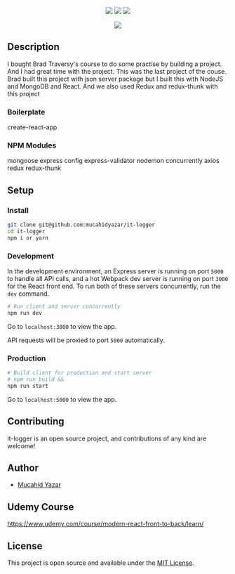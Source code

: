 <p align="center">
 <img src="https://img.shields.io/badge/License-MIT-blue.svg">
  <a href="#"><img src="https://img.shields.io/badge/all_contributors-1-orange.svg?style=flat-square)"></a>
   <a href="#"><img src="https://travis-ci.org/taniarascia/takenote.svg?branch=master"></a>
</p>

<div align="center">
<img src="./public/assets/gif/it-logger.gif">
</div>

## Description

I bought Brad Traversy's course to do some practise by building a project. And I had great time with the project. This was the last project of the couse. Brad built this project with json server package but I built this with NodeJS and MongoDB and React. And we also used Redux and redux-thunk with this project

### Boilerplate

create-react-app

### NPM Modules

mongoose
express
config
express-validator
nodemon
concurrently
axios
redux
redux-thunk

## Setup

### Install

```bash
git clone git@github.com:mucahidyazar/it-logger
cd it-logger
npm i or yarn
```

### Development

In the development environment, an Express server is running on port `5000` to handle all API calls, and a hot Webpack dev server is running on port `3000` for the React front end. To run both of these servers concurrently, run the `dev` command.

```bash
# Run client and server concurrently
npm run dev
```

Go to `localhost:3000` to view the app.

API requests will be proxied to port `5000` automatically.

### Production

<!-- In production, the React app is built, and Express redirects all incoming requests to the `dist` directory on port `5000`. -->

```bash
# Build client for production and start server
# npm run build &&
npm run start
```

Go to `localhost:5000` to view the app.

## Contributing

it-logger is an open source project, and contributions of any kind are welcome!

## Author

- [Mucahid Yazar](https://github.com/mucahidyazar)

## Udemy Course

https://www.udemy.com/course/modern-react-front-to-back/learn/

## License

This project is open source and available under the [MIT License](LICENSE).
